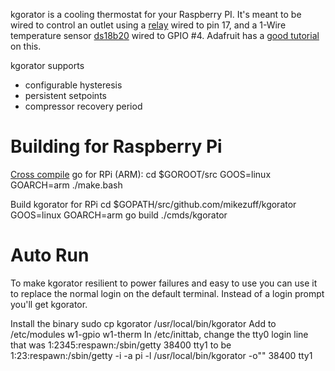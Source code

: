 kgorator is a cooling thermostat for your Raspberry PI. It's meant to be wired to control an outlet using a [relay](https://www.sparkfun.com/products/11042) wired to pin 17, and a 1-Wire temperature sensor [ds18b20](http://www.adafruit.com/products/381) wired to GPIO #4. Adafruit has a [good tutorial](https://learn.adafruit.com/adafruits-raspberry-pi-lesson-11-ds18b20-temperature-sensing/overview) on this.

kgorator supports
* configurable hysteresis
* persistent setpoints
* compressor recovery period

Building for Raspberry Pi
=========================
[Cross compile](https://coderwall.com/p/pnfwxg) go for RPi (ARM):
    cd $GOROOT/src
    GOOS=linux GOARCH=arm ./make.bash

Build kgorator for RPi
    cd $GOPATH/src/github.com/mikezuff/kgorator
    GOOS=linux GOARCH=arm go build ./cmds/kgorator

Auto Run
========
To make kgorator resilient to power failures and easy to use you can use it to replace the normal login on the default terminal. Instead of a login prompt you'll get kgorator. 

Install the binary
    sudo cp kgorator /usr/local/bin/kgorator
Add to /etc/modules
    w1-gpio
    w1-therm
In /etc/inittab, change the tty0 login line that was
    1:2345:respawn:/sbin/getty 38400 tty1
to be
    1:23:respawn:/sbin/getty -i -a pi -l /usr/local/bin/kgorator -o"" 38400 tty1

